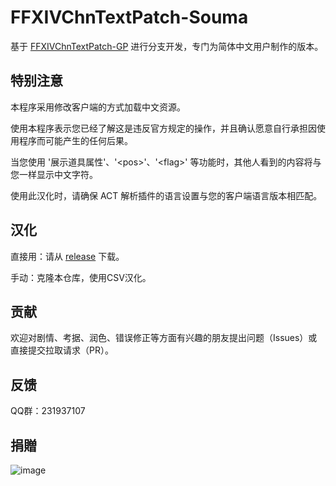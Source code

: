 # FFXIVChnTextPatch-Souma

基于 [FFXIVChnTextPatch-GP](https://github.com/GpointChen/FFXIVChnTextPatch-GP) 进行分支开发，专门为简体中文用户制作的版本。

## 特别注意

本程序采用修改客户端的方式加载中文资源。

使用本程序表示您已经了解这是违反官方规定的操作，并且确认愿意自行承担因使用程序而可能产生的任何后果。

当您使用 '展示道具属性'、'\<pos\>'、'\<flag\>' 等功能时，其他人看到的内容将与您一样显示中文字符。

使用此汉化时，请确保 ACT 解析插件的语言设置与您的客户端语言版本相匹配。

## 汉化

直接用：请从 [release](https://github.com/Souma-Sumire/FFXIVChnTextPatch-Souma/releases/latest) 下载。

手动：克隆本仓库，使用CSV汉化。

## 贡献

欢迎对剧情、考据、润色、错误修正等方面有兴趣的朋友提出问题（Issues）或直接提交拉取请求（PR）。

## 反馈

QQ群：231937107

## 捐贈

![image](https://github.com/Souma-Sumire/FFXIVChnTextPatch-Souma/assets/33572696/3a03b0fd-27ba-4062-b48a-009bf2ce637b)
